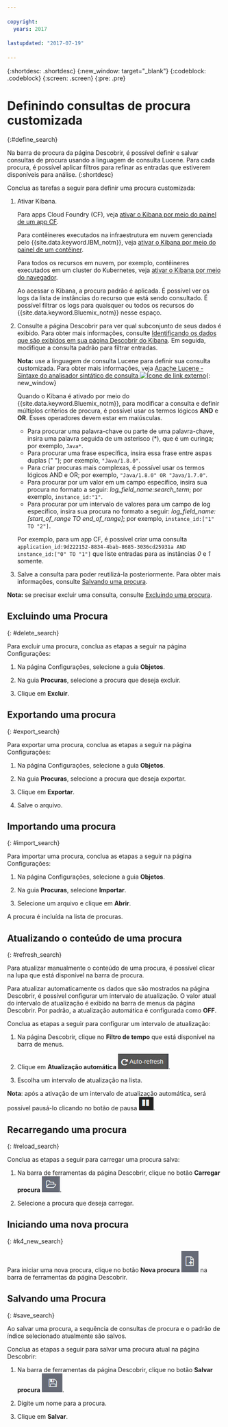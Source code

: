 ```yaml
---

copyright:
  years: 2017

lastupdated: "2017-07-19"

---
```



{:shortdesc: .shortdesc}
{:new_window: target="_blank"}
{:codeblock: .codeblock}
{:screen: .screen}
{:pre: .pre}

# Definindo consultas de procura customizada
{:#define_search}

Na barra de procura da página Descobrir, é possível definir e salvar consultas de procura usando a
linguagem de consulta Lucene. Para cada procura, é possível aplicar filtros para refinar as
entradas que estiverem disponíveis para análise.
{:shortdesc}

Conclua as tarefas a seguir para definir uma procura customizada:

1. Ativar Kibana.

    Para apps Cloud Foundry (CF), veja [ativar o Kibana por meio do painel de um app CF](/docs/services/CloudLogAnalysis/kibana/launch.html#launch_Kibana_from_cf_app).

	Para contêineres executados na infraestrutura em nuvem gerenciada pelo {{site.data.keyword.IBM_notm}}, veja [ativar o Kibana por meio do painel de um contêiner](/docs/services/CloudLogAnalysis/kibana/launch.html#launch_Kibana_for_containers).
    
    Para todos os recursos em nuvem, por exemplo, contêineres executados em um cluster do Kubernetes, veja [ativar o Kibana por meio do navegador](/docs/services/CloudLogAnalysis/kibana/launch.html#launch_Kibana_from_browser). 
	
	Ao acessar o Kibana, a procura padrão é aplicada. É possível ver os logs da lista de instâncias do recurso que está sendo consultado. É possível filtrar os logs para quaisquer ou todos os
recursos do {{site.data.keyword.Bluemix_notm}} nesse espaço.

2. Consulte a página Descobrir para ver qual subconjunto de seus dados é exibido. Para obter mais informações, consulte [Identificando os dados que são exibidos em sua página Descobrir do Kibana](/docs/services/CloudLogAnalysis/kibana/analize_logs_interactively.html#identify_data). Em seguida, modifique a consulta padrão para
filtrar entradas.

    **Nota:** use a linguagem de consulta Lucene para definir sua consulta
customizada. Para obter mais informações, veja [Apache Lucene - Sintaxe do analisador sintático de consulta ![Ícone de link externo](../../../icons/launch-glyph.svg "Ícone de link externo")](https://lucene.apache.org/core/2_9_4/queryparsersyntax.html "Ícone de link externo"){: new_window}
    
    Quando o Kibana é ativado por meio do {{site.data.keyword.Bluemix_notm}}, para modificar a
consulta e definir múltiplos critérios de procura, é possível usar os termos lógicos **AND**
e **OR**. Esses operadores devem estar em maiúsculas.    
    
    * Para procurar uma palavra-chave ou parte de uma palavra-chave, insira uma palavra seguida de um asterisco (*), que é um curinga; por exemplo, `Java*`. 
    * Para procurar uma frase específica, insira essa frase entre aspas duplas (" "); por exemplo, `"Java/1.8.0"`.
    * Para criar procuras mais complexas, é possível usar os termos lógicos AND e OR; por exemplo, `"Java/1.8.0" OR "Java/1.7.0"`.
    * Para procurar por um valor em um campo específico, insira sua procura no formato a seguir:
*log_field_name:search_term*; por exemplo, `instance_id:"1"`.
    * Para procurar por um intervalo de valores para um campo de log específico, insira sua procura no
formato a seguir: *log_field_name:[start_of_range TO end_of_range]*; por exemplo,
`instance_id:["1" TO "2"]`.

     Por exemplo, para um app CF, é possível criar uma consulta `application_id:9d222152-8834-4bab-8685-3036cd25931a AND instance_id:["0" TO "1"]` que liste entradas para as instâncias *0* e *1* somente. 

3. Salve a consulta para poder reutilizá-la posteriormente. Para obter mais
informações, consulte [Salvando uma procura](/docs/services/CloudLogAnalysis/kibana/define_search.html#save_search). 

**Nota:** se precisar excluir uma consulta, consulte
[Excluindo uma procura](/docs/services/CloudLogAnalysis/kibana/define_search.html#delete_search).



## Excluindo uma Procura
{: #delete_search}

Para excluir uma procura, conclua as etapas a seguir na página Configurações:

1. Na página Configurações, selecione a guia **Objetos**.

2. Na guia **Procuras**, selecione a procura que deseja excluir.

3. Clique em **Excluir**.


## Exportando uma procura
{: #export_search}

Para exportar uma procura, conclua as etapas a seguir na página Configurações:

1. Na página Configurações, selecione a guia **Objetos**.

2. Na guia **Procuras**, selecione a procura que deseja exportar.

3. Clique em **Exportar**.

4. Salve o arquivo.

 
## Importando uma procura
{: #import_search}

Para importar uma procura, conclua as etapas a seguir na página Configurações:

1. Na página Configurações, selecione a guia **Objetos**.

2. Na guia **Procuras**, selecione **Importar**.

3. Selecione um arquivo e clique em **Abrir**.

A procura é incluída na lista de procuras.

## Atualizando o conteúdo de uma procura
{: #refresh_search}

Para atualizar manualmente o conteúdo de uma procura, é possível clicar na lupa que está disponível na
barra de procura. 

Para atualizar automaticamente os dados que são mostrados na página Descobrir, é possível configurar um
intervalo de atualização. O valor atual do intervalo de atualização é exibido na barra de menus da página
Descobrir. Por padrão, a atualização automática é configurada como **OFF**.

Conclua as etapas a seguir para configurar um intervalo de atualização:

1. Na página Descobrir, clique no **Filtro de tempo** que está disponível na barra
de menus.

2. Clique em **Atualização automática** ![Atualização automática](images/auto_refresh_icon.jpg "Atualização automática").

3. Escolha um intervalo de atualização na lista. 

**Nota**: após a ativação de um intervalo de atualização automática, será possível pausá-lo clicando no botão de pausa ![Pausa](images/auto_refresh_pause_icon.jpg "Pausa").


## Recarregando uma procura
{: #reload_search}

Conclua as etapas a seguir para carregar uma procura salva:

1. Na barra de ferramentas da página Descobrir, clique no botão **Carregar procura** ![Carregar procura](images/load_icon.jpg "Carregar procura").

2. Selecione a procura que deseja carregar. 

## Iniciando uma nova procura
{: #k4_new_search}

Para iniciar uma nova procura, clique no botão **Nova procura** ![Nova procura](images/new_search_icon.jpg "Nova procura") na barra de ferramentas da página Descobrir.

## Salvando uma Procura 
{: #save_search}

Ao salvar uma procura, a sequência de consultas de procura e o padrão de
índice selecionado atualmente são salvos.

Conclua as etapas a seguir para salvar uma procura atual na página Descobrir:

1. Na barra de ferramentas da página Descobrir, clique no botão **Salvar procura** ![Salvar procura](images/save_search_icon.jpg "Salvar procura").

2. Digite um nome para a procura.

3. Clique em **Salvar**. 
